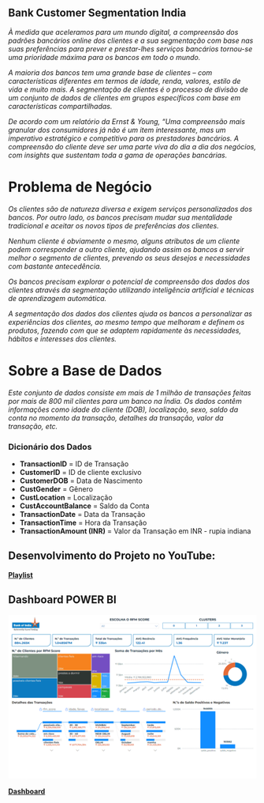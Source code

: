 ## Bank Customer Segmentation India

*À medida que aceleramos para um mundo digital, a compreensão dos padrões bancários online dos clientes e a sua segmentação com base nas suas preferências para prever e prestar-lhes serviços bancários tornou-se uma prioridade máxima para os bancos em todo o mundo.*

*A maioria dos bancos tem uma grande base de clientes – com características diferentes em termos de idade, renda, valores, estilo de vida e muito mais. A segmentação de clientes é o processo de divisão de um conjunto de dados de clientes em grupos específicos com base em características compartilhadas.*

*De acordo com um relatório da Ernst & Young, “Uma compreensão mais granular dos consumidores já não é um item interessante, mas um imperativo estratégico e competitivo para os prestadores bancários. A compreensão do cliente deve ser uma parte viva do dia a dia dos negócios, com insights que sustentam toda a gama de operações bancárias.*

# Problema de Negócio

*Os clientes são de natureza diversa e exigem serviços personalizados dos bancos. Por outro lado, os bancos precisam mudar sua mentalidade tradicional e aceitar os novos tipos de preferências dos clientes.*

*Nenhum cliente é obviamente o mesmo, alguns atributos de um cliente podem corresponder a outro cliente, ajudando assim os bancos a servir melhor o segmento de clientes, prevendo os seus desejos e necessidades com bastante antecedência.*

*Os bancos precisam explorar o potencial de compreensão dos dados dos clientes através da segmentação utilizando inteligência artificial e técnicas de aprendizagem automática.*

*A segmentação dos dados dos clientes ajuda os bancos a personalizar as experiências dos clientes, ao mesmo tempo que melhoram e definem os produtos, fazendo com que se adaptem rapidamente às necessidades, hábitos e interesses dos 
clientes.*

# Sobre a Base de Dados

*Este conjunto de dados consiste em mais de 1 milhão de transações feitas por mais de 800 mil clientes para um banco na Índia. Os dados contêm informações como idade do cliente (DOB), localização, sexo, saldo da conta no momento da transação, detalhes da transação, valor da transação, etc.*

### Dicionário dos Dados

- __TransactionID__ = ID de Transação
- __CustomerID__ = ID de cliente exclusivo
- __CustomerDOB__ = Data de Nascimento
- __CustGender__ = Gênero
- __CustLocation__ = Localização
- __CustAccountBalance__ = Saldo da Conta
- __TransactionDate__ = Data da Transação
- __TransactionTime__ = Hora da Transação
- __TransactionAmount (INR)__ = Valor da Transação em INR - rupia indiana

## Desenvolvimento do Projeto no YouTube:
[**Playlist**](https://youtube.com/playlist?list=PL8FkLNPUsnqh6zspdcv849vl2LqSrr9VC&si=vOFXT38xQFbhNJds)

## Dashboard POWER BI
<img src="/images/powerbi.png">

[**Dashboard**](https://app.powerbi.com/view?r=eyJrIjoiMWJlYWViNmEtMjc4MC00YzZmLWIyNWYtMTdiMzI4NjM2ZDNhIiwidCI6IjZjY2E5MGExLTkzYTAtNDNlYS05YTA0LTZjZDU3MmFiZjlmMCJ9)
